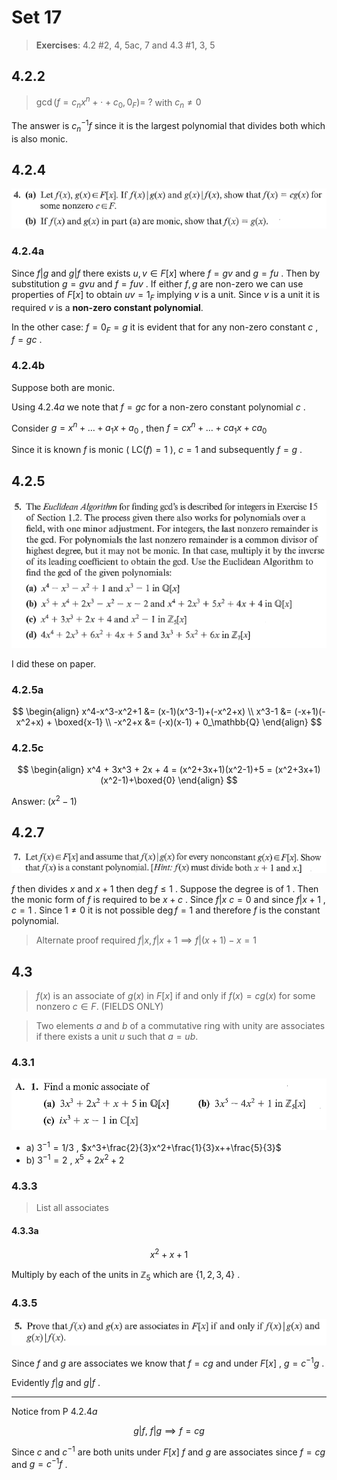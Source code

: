 # Set 17
> **Exercises**: 4.2 #2, 4, 5ac, 7 and 4.3 #1, 3, 5

## 4.2.2

> $\gcd(f = c_nx^n +\cdot+ c_0, 0_F) =\ ?$ with $c_n \neq 0$


The answer is $c_n^{-1}f$ since it is the largest polynomial that divides both which is also monic.

## 4.2.4

![4.2.2.png](../Problems/4.2.2.png)

### 4.2.4a

Since $f|g$ and $g|f$ there exists $u, v \in F[x]$ where $f=gv$ and $g=fu$ . Then by substitution $g=gvu$ and $f=fuv$ . If either $f, g$ are non-zero we can use properties of $F[x]$ to obtain $uv=1_F$ implying $v$ is a unit. Since $v$ is a unit it is required $v$ is a **non-zero constant polynomial**.

In the other case: $f=0_F=g$ it is evident that for any non-zero constant $c$ ,  $f=gc$  .

### 4.2.4b

Suppose both are monic. 

Using $4.2.4a$ we note that $f=gc$ for a non-zero constant polynomial $c$ .

Consider $g=x^n + \dotso + a_1x + a_0$ , then $f=cx^n + \dotso + ca_1x + ca_0$

Since it is known $f$ is monic ( $\text{LC}(f)=1$ ), $c=1$ and subsequently $f=g$ .

## 4.2.5
![4.2.5.png](../Problems/4.2.5.png)

I did these on paper. 

### 4.2.5a

$$
\begin{align}
x^4-x^3-x^2+1 &= (x-1)(x^3-1)+(-x^2+x) \\
x^3-1 &= (-x+1)(-x^2+x) + \boxed{x-1} \\
-x^2+x &= (-x)(x-1) + 0_\mathbb{Q}
\end{align}
$$

### 4.2.5c
$$
\begin{align}
x^4 + 3x^3 + 2x + 4 = (x^2+3x+1)(x^2-1)+5 = (x^2+3x+1)(x^2-1)+\boxed{0}
\end{align}
$$

Answer: $(x^2-1)$

## 4.2.7
![4.2.7](../Problems/4.2.7.png)

$f$ then divides $x$ and $x+1$ then $\deg f \leq 1$ . Suppose the degree is of $1$ . Then the monic form of $f$ is required to be $x+c$ . Since $f|x$ $c=0$ and since $f|x+1$ , $c=1$ . Since $1\neq 0$ it is not possible $\deg f = 1$ and therefore $f$ is the constant polynomial. 

> Alternate proof required $f|x, f|x+1 \implies f|(x+1)-x=1$

## 4.3

> $f(x)$ is an associate of $g(x)$ in $F[x]$ if and only if $f(x) = cg(x)$ for some nonzero $c\in F$. (FIELDS ONLY)

> Two elements $a$ and $b$ of a commutative ring with unity are associates if there exists a unit $u$ such that $a=ub$. 

### 4.3.1


![4.3.1.png](../Problems/4.3.1.png)

+ a) $3^{-1} = 1/3$ , $x^3+\frac{2}{3}x^2+\frac{1}{3}x++\frac{5}{3}$
+ b) $3^{-1} = 2$ , $x^5+2x^2+2$

### 4.3.3

> List all associates

#### 4.3.3a

$$
x^2+x+1
$$

Multiply by each of the units in $\mathbb{Z}_5$ which are $\{1, 2, 3, 4\}$ .

### 4.3.5

![4.3.5.png](../Problems/4.3.5.png)

Since $f$ and $g$ are associates we know that $f=cg$ and under $F[x]$ , $g = c^{-1}g$ . 

Evidently $f|g$ and $g|f$ .

---

Notice from P $4.2.4a$ 

$$
g|f,\ f|g \implies f=cg
$$

Since $c$ and $c^{-1}$ are both units under $F[x]$ $f$ and $g$ are associates since $f=cg$ and $g=c^{-1}f$ .